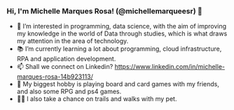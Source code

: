 ### Hi, I'm Michelle Marques Rosa! (@michellemarqueesr) 👋

- 👀 I’m interested in programming, data science, with the aim of improving my knowledge in the world of Data through studies, which is what draws my attention in the area of technology.
- 📚 I’m currently learning a lot about programming, cloud infrastructure, RPA and application development.
- 📫 Shall we connect on Linkedin? https://www.linkedin.com/in/michelle-marques-rosa-14b923113/
- 🎲 My biggest hobby is playing board and card games with my friends, and also some RPG and ps4 games.
- 🤸🏻 I also take a chance on trails and walks with my pet.

<!---
michellemarqueesr/michellemarqueesr is a ✨ special ✨ repository because its `README.md` (this file) appears on your GitHub profile.
You can click the Preview link to take a look at your changes.
--->
